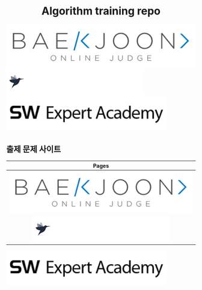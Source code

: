 <h1 align="center">Algorithm training repo</h1>


![ScreenShot](images/boj.png)
![ScreenShot](images/programmers.png)
![ScreenShot](images/swea.png)

## 출제 문제 사이트
Pages |
:-----------:|
![image](images/boj.png) |
![image](images/programmers.png)|
![image](images/swea.png)
